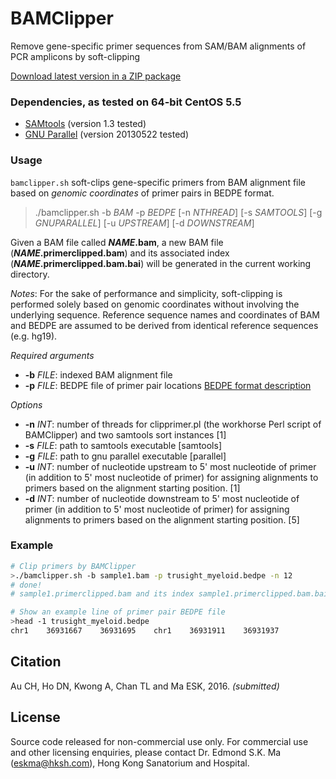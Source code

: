 BAMClipper
==========
Remove gene-specific primer sequences from SAM/BAM alignments of PCR amplicons by soft-clipping

[Download latest version in a ZIP package](https://github.com/tommyau/bamclipper/zipball/master)

### Dependencies, as tested on 64-bit CentOS 5.5
* [SAMtools](http://www.htslib.org/download/) (version 1.3 tested)
* [GNU Parallel](http://www.gnu.org/software/parallel/) (version 20130522 tested)

### Usage
`bamclipper.sh` soft-clips gene-specific primers from BAM alignment file based on *genomic coordinates* of primer pairs in BEDPE format.
>./bamclipper.sh -b _BAM_ -p _BEDPE_ [-n _NTHREAD_] [-s _SAMTOOLS_] [-g _GNUPARALLEL_] [-u _UPSTREAM_] [-d _DOWNSTREAM_]

Given a BAM file called **_NAME_.bam**, a new BAM file (**_NAME_.primerclipped.bam**) and its associated index (**_NAME_.primerclipped.bam.bai**) will be generated in the current working directory.

_Notes_: For the sake of performance and simplicity, soft-clipping is performed solely based on genomic coordinates without involving the underlying sequence. Reference sequence names and coordinates of BAM and BEDPE are assumed to be derived from identical reference sequences (e.g. hg19).

*Required arguments*
- **-b** _FILE_: indexed BAM alignment file
- **-p** _FILE_: BEDPE file of primer pair locations [BEDPE format description](http://bedtools.readthedocs.io/en/latest/content/general-usage.html#bedpe-format)

*Options*
- **-n** _INT_: number of threads for clipprimer.pl (the workhorse Perl script of BAMClipper) and two samtools sort instances [1]
- **-s** _FILE_: path to samtools executable [samtools]
- **-g** _FILE_: path to gnu parallel executable [parallel]
- **-u** _INT_: number of nucleotide upstream to 5' most nucleotide of primer (in addition to 5' most nucleotide of primer) for assigning alignments to primers based on the alignment starting position. [1]
- **-d** _INT_: number of nucleotide downstream to 5' most nucleotide of primer (in addition to 5' most nucleotide of primer) for assigning alignments to primers based on the alignment starting position. [5]

### Example
```bash
# Clip primers by BAMClipper
>./bamclipper.sh -b sample1.bam -p trusight_myeloid.bedpe -n 12
# done!
# sample1.primerclipped.bam and its index sample1.primerclipped.bam.bai will be generated.

# Show an example line of primer pair BEDPE file
>head -1 trusight_myeloid.bedpe
chr1	36931667	36931695	chr1	36931911	36931937
```

Citation
--------
Au CH, Ho DN, Kwong A, Chan TL and Ma ESK, 2016. _(submitted)_

License
-------
Source code released for non-commercial use only. For commercial use and other licensing enquiries, please contact Dr. Edmond S.K. Ma (<eskma@hksh.com>), Hong Kong Sanatorium and Hospital.